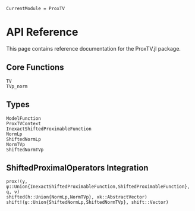```@meta
CurrentModule = ProxTV
```

# API Reference

This page contains reference documentation for the ProxTV.jl package.

## Core Functions

```@docs
TV
TVp_norm
```

## Types

```@docs
ModelFunction
ProxTVContext
InexactShiftedProximableFunction
NormLp
ShiftedNormLp
NormTVp
ShiftedNormTVp
```

## ShiftedProximalOperators Integration

```@docs
prox!(y, ψ::Union{InexactShiftedProximableFunction,ShiftedProximableFunction}, q, ν)
shifted(h::Union{NormLp,NormTVp}, xk::AbstractVector)
shift!(ψ::Union{ShiftedNormLp,ShiftedNormTVp}, shift::Vector)
```
